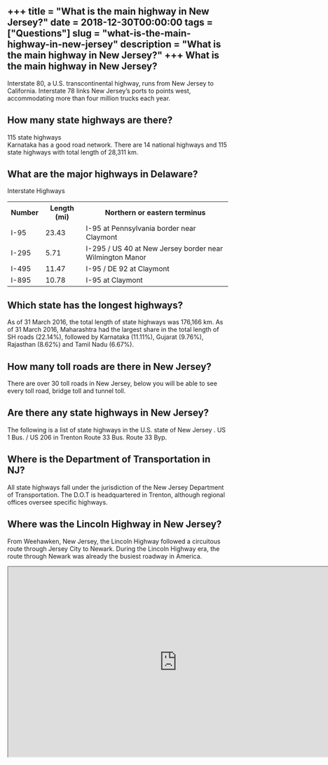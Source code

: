 +++
title = "What is the main highway in New Jersey?"
date = 2018-12-30T00:00:00
tags = ["Questions"]
slug = "what-is-the-main-highway-in-new-jersey"
description = "What is the main highway in New Jersey?"
+++
What is the main highway in New Jersey?
---------------------------------------

Interstate 80, a U.S. transcontinental highway, runs from New Jersey to California. Interstate 78 links New Jersey’s ports to points west, accommodating more than four million trucks each year.

How many state highways are there?
----------------------------------

115 state highways  
Karnataka has a good road network. There are 14 national highways and 115 state highways with total length of 28,311 km.

What are the major highways in Delaware?
----------------------------------------

Interstate Highways

<table><tr><th>Number</th><th>Length (mi)</th><th>Northern or eastern terminus</th></tr><tr><td>I-95</td><td>23.43</td><td>I-95 at Pennsylvania border near Claymont</td></tr><tr><td>I-295</td><td>5.71</td><td>I-295 / US 40 at New Jersey border near Wilmington Manor</td></tr><tr><td>I-495</td><td>11.47</td><td>I-95 / DE 92 at Claymont</td></tr><tr><td>I-895</td><td>10.78</td><td>I-95 at Claymont</td></tr></table>

Which state has the longest highways?
-------------------------------------

As of 31 March 2016, the total length of state highways was 176,166 km. As of 31 March 2016, Maharashtra had the largest share in the total length of SH roads (22.14%), followed by Karnataka (11.11%), Gujarat (9.76%), Rajasthan (8.62%) and Tamil Nadu (6.67%).

How many toll roads are there in New Jersey?
--------------------------------------------

There are over 30 toll roads in New Jersey, below you will be able to see every toll road, bridge toll and tunnel toll.

Are there any state highways in New Jersey?
-------------------------------------------

The following is a list of state highways in the U.S. state of New Jersey . US 1 Bus. / US 206 in Trenton Route 33 Bus. Route 33 Byp.

Where is the Department of Transportation in NJ?
------------------------------------------------

All state highways fall under the jurisdiction of the New Jersey Department of Transportation. The D.O.T is headquartered in Trenton, although regional offices oversee specific highways.

Where was the Lincoln Highway in New Jersey?
--------------------------------------------

From Weehawken, New Jersey, the Lincoln Highway followed a circuitous route through Jersey City to Newark. During the Lincoln Highway era, the route through Newark was already the busiest roadway in America.

<iframe allow="accelerometer; autoplay; clipboard-write; encrypted-media; gyroscope; picture-in-picture" allowfullscreen="" class="__youtube_prefs__  epyt-is-override  no-lazyload" data-no-lazy="1" data-origheight="433" data-origwidth="770" data-skipgform_ajax_framebjll="" height="433" id="_ytid_53358" loading="lazy" src="https://www.youtube.com/embed/CGqcLJ4imBI?enablejsapi=1&autoplay=0&cc_load_policy=0&cc_lang_pref=&iv_load_policy=1&loop=0&modestbranding=0&rel=1&fs=1&playsinline=0&autohide=2&theme=dark&color=red&controls=1&" title="YouTube player" width="770"></iframe>